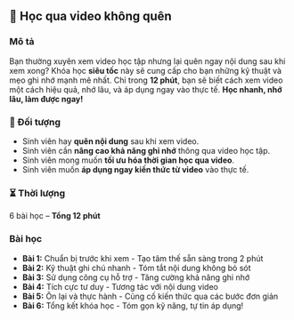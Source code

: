 ## 📌 Học qua video không quên

### Mô tả
Bạn thường xuyên xem video học tập nhưng lại quên ngay nội dung sau khi xem xong? Khóa học **siêu tốc** này sẽ cung cấp cho bạn những kỹ thuật và mẹo ghi nhớ mạnh mẽ nhất. Chỉ trong **12 phút**, bạn sẽ biết cách xem video một cách hiệu quả, nhớ lâu, và áp dụng ngay vào thực tế. **Học nhanh, nhớ lâu, làm được ngay!**

### 🎯 Đối tượng
- Sinh viên hay **quên nội dung** sau khi xem video.
- Sinh viên cần **nâng cao khả năng ghi nhớ** thông qua video học tập.
- Sinh viên mong muốn **tối ưu hóa thời gian học qua video**.
- Sinh viên muốn **áp dụng ngay kiến thức từ video** vào thực tế.

### ⏳ Thời lượng
6 bài học – **Tổng 12 phút**

### Bài học
- **Bài 1:** Chuẩn bị trước khi xem - Tạo tâm thế sẵn sàng trong 2 phút
- **Bài 2:** Kỹ thuật ghi chú nhanh - Tóm tắt nội dung không bỏ sót
- **Bài 3:** Sử dụng công cụ hỗ trợ - Tăng cường khả năng ghi nhớ
- **Bài 4:** Tích cực tư duy - Tương tác với nội dung video
- **Bài 5:** Ôn lại và thực hành - Củng cố kiến thức qua các bước đơn giản
- **Bài 6:** Tổng kết khóa học - Tóm gọn kỹ năng, tự tin áp dụng!